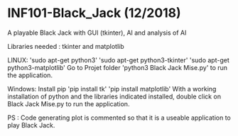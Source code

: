 # INF101-Black_Jack (12/2018)
A playable Black Jack with GUI (tkinter), AI and analysis of AI

Libraries needed : tkinter and matplotlib

LINUX:
'sudo apt-get python3'
'sudo apt-get python3-tkinter'
'sudo apt-get python3-matplotlib'
Go to Projet folder
'python3 Black Jack Mise.py' to run the application.

Windows:
Install pip
'pip install tk'
'pip install matplotlib'
With a working installation of python and the libraries indicated installed, double click on Black Jack Mise.py to run the application.

PS : Code generating plot is commented so that it is a useable application to play Black Jack.
